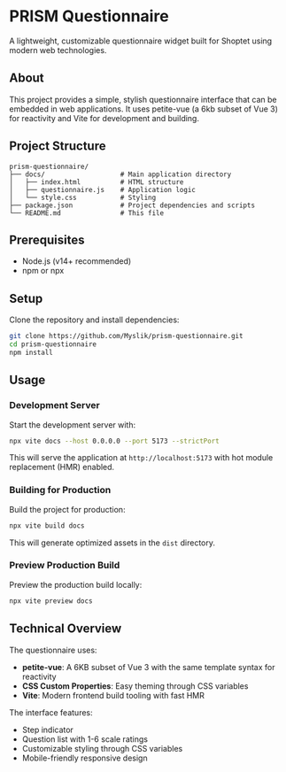 # PRISM Questionnaire

A lightweight, customizable questionnaire widget built for Shoptet using modern web technologies.

## About

This project provides a simple, stylish questionnaire interface that can be embedded in web applications. It uses petite-vue (a 6kb subset of Vue 3) for reactivity and Vite for development and building.

## Project Structure

```
prism-questionnaire/
├── docs/                   # Main application directory
│   ├── index.html          # HTML structure
│   ├── questionnaire.js    # Application logic
│   └── style.css           # Styling
├── package.json            # Project dependencies and scripts
└── README.md               # This file
```

## Prerequisites

- Node.js (v14+ recommended)
- npm or npx

## Setup

Clone the repository and install dependencies:

```bash
git clone https://github.com/Myslik/prism-questionnaire.git
cd prism-questionnaire
npm install
```

## Usage

### Development Server

Start the development server with:

```bash
npx vite docs --host 0.0.0.0 --port 5173 --strictPort
```

This will serve the application at `http://localhost:5173` with hot module replacement (HMR) enabled.

### Building for Production

Build the project for production:

```bash
npx vite build docs
```

This will generate optimized assets in the `dist` directory.

### Preview Production Build

Preview the production build locally:

```bash
npx vite preview docs
```

## Technical Overview

The questionnaire uses:

- **petite-vue**: A 6KB subset of Vue 3 with the same template syntax for reactivity
- **CSS Custom Properties**: Easy theming through CSS variables
- **Vite**: Modern frontend build tooling with fast HMR

The interface features:
- Step indicator
- Question list with 1-6 scale ratings
- Customizable styling through CSS variables
- Mobile-friendly responsive design
